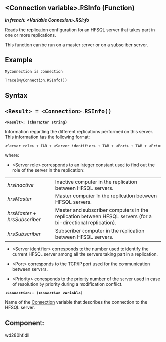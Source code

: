 


## &lt;Connection variable&gt;.RSInfo (Function)

***In french: &lt;Variable Connexion&gt;.RSInfo***



<a name="XUse"></a>
<a name="Use"></a>
<a name="description"></a>
Reads the replication configuration for an HFSQL server that takes part in one or more replications.

This function can be run on a master server or on a subscriber server. 


<a name="Example1"></a>
<a name="sample_code"></a>

## Example


```wl
MyConnection is Connection

Trace(MyConnection.RSInfo())
```

<a name="XSYNTAX"></a>

## Syntax
<a name="SYNTAX1"></a>

`<Result> = <Connection>.RSInfo()`
---

**`<Result>: (Character string)`**

Information regarding the different replications performed on this server. This information has the following format:  


```txt
<Server role> + TAB + <Server identifier> + TAB + <Port> + TAB + <Priority>
```
where: 

- &lt;Server role&gt; corresponds to an integer constant used to find out the role of the server in the replication: 
	


|   |   |
| --- | --- |
| *hrsInactive* | Inactive computer in the replication between HFSQL servers. |
| *hrsMaster* | Master computer in the replication between HFSQL servers. |
| *hrsMaster* + *hrsSubscriber* | Master and subscriber computers in the replication between HFSQL servers (for a bi-directional replication). |
| *hrsSubscriber* | Subscriber computer in the replication between HFSQL servers. |



- &lt;Server identifier&gt; corresponds to the number used to identify the current HFSQL server among all the servers taking part in a replication.

- &lt;Port&gt; corresponds to the TCP/IP port used for the communication between servers.

- &lt;Priority&gt; corresponds to the priority number of the server used in case of resolution by priority during a modification conflict.




**`<Connection>: (Connection variable)`**

Name of the [Connection](../WDLang4/1514073.md) variable that describes the connection to the HFSQL server.



<a name="XComponent"></a>

## Component:
wd280hf.dll
